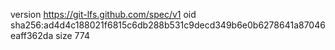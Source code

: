 version https://git-lfs.github.com/spec/v1
oid sha256:ad4d4c188021f6815c6db288b531c9decd349b6e0b6278641a87046eaff362da
size 774
